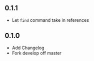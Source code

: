0.1.1
-----
* Let `find` command take in references

0.1.0
-----
* Add Changelog
* Fork develop off master
